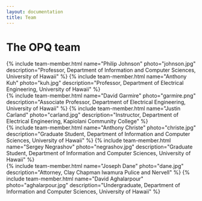 ```yaml
---
layout: documentation
title: Team
---
```


# The OPQ team

<div class="row">
{% include team-member.html name="Philip Johnson" photo="johnson.jpg" description="Professor, Department of Information and Computer Sciences, University of Hawaii"  %} 
{% include team-member.html name="Anthony Kuh" photo="kuh.jpg" description="Professor, Department of Electrical Engineering, University of Hawaii"  %}
</div>
<div class="row">
{% include team-member.html name="David Garmire" photo="garmire.png" description="Associate Professor, Department of Electrical Engineering, University of Hawaii"  %} 
{% include team-member.html name="Justin Carland" photo="carland.jpg" description="Instructor, Department of Electrical Engineering, Kapiolani Community College"  %}
</div>
<div class="row">
{% include team-member.html name="Anthony Christe" photo="christe.jpg" description="Graduate Student, Department of Information and Computer Sciences, University of Hawaii"  %} 
{% include team-member.html name="Sergey Negrashov" photo="negrashov.jpg" description="Graduate Student, Department of Information and Computer Sciences, University of Hawaii"  %} 
</div>
<div class="row">
{% include team-member.html name="Joseph Dane" photo="dane.jpg" description="Attorney, Clay Chapman Iwamura Pulice and Nervell"  %}
{% include team-member.html name="David Aghalarpour" photo="aghalarpour.jpg" description="Undergraduate, Department of Information and Computer Sciences, University of Hawaii"  %}
</div>


